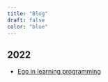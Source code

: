 ```yaml
---
title: "Blog"
draft: false
color: "blue"
---
```


## 2022
- [Ego in learning programming](../../blog_ego_in_learning_programming)
